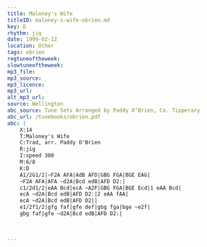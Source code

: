 ```yaml
---
title: Maloney's Wife
titleID: maloney-s-wife-obrien.md
key: D
rhythm: jig
date: 1999-02-12
location: Other
tags: obrien
regtuneoftheweek:
slowtuneoftheweek:
mp3_file:
mp3_source:
mp3_licence:
mp3_url:
alt_mp3_url:
source: Wellington
abc_source: Tune Sets Arranged by Paddy O’Brien, Co. Tipperary
abc_url: /tunebooks/obrien.pdf
abc: |
    X:14
    T:Maloney's Wife
    C:Trad, arr. Paddy O'Brien
    R:jig
    I:speed 300
    M:6/8
    K:D
    A1/2G1/2|~F2A AFA|AdB AFD|GBG FGA|BGE EAG|
    ~F2A AFA|AFA ~d2A|Bcd edB|AFD D2:|
    c1/2d1/2|eAA Bcd|ecA ~A2F|GBG FGA|BGE Ecd|1 eAA Bcd|
    ecA ~d2A|Bcd edB|AFD D2:|2 eAA fAA|
    ecA ~d2A|Bcd edB|AFD D2||
    e1/2f1/2|gfg faf|gfe def|gbg fga|bge ~e2f|
    gbg faf|gfe ~d2A|Bcd edB|AFD D2:|
    
    

---
```

